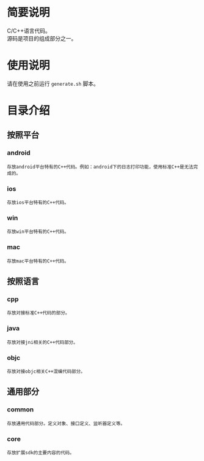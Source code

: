 # 简要说明
C/C++语言代码。  
源码是项目的组成部分之一。  

# 使用说明
请在使用之前运行 `generate.sh` 脚本。

# 目录介绍

## 按照平台
### android
    存放android平台特有的C++代码。例如：android下的日志打印功能，使用标准C++是无法完成的。
### ios
    存放ios平台特有的C++代码。
### win
    存放win平台特有的C++代码。
### mac
    存放mac平台特有的C++代码。

## 按照语言
### cpp
    存放对接标准C++代码的部分。
### java
    存放对接jni相关的C++代码部分。
### objc
    存放对接objc相关C++混编代码部分。

## 通用部分
### common
    存放通用代码部分。定义对象、接口定义、监听器定义等。
### core
    存放扩展sdk的主要内容的代码。